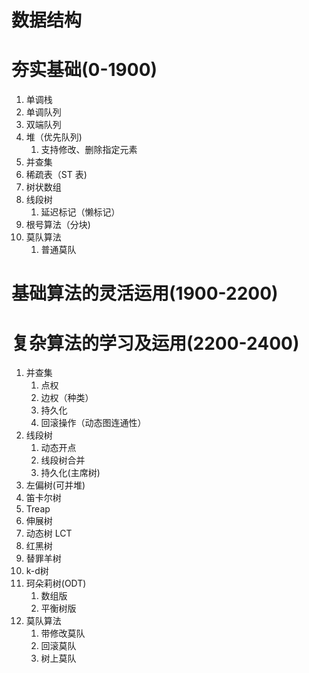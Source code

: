 # 数据结构

# 夯实基础(0-1900)

1. 单调栈
2. 单调队列
3. 双端队列
4. 堆（优先队列)
    1. 支持修改、删除指定元素
5. 并查集
6. 稀疏表（ST 表)
7. 树状数组
8. 线段树
    1. 延迟标记（懒标记）
9. 根号算法（分块)
10. 莫队算法
    1. 普通莫队

# 基础算法的灵活运用(1900-2200)

# 复杂算法的学习及运用(2200-2400)

1. 并查集
    1. 点权
    2. 边权（种类）
    3. 持久化
    4. 回滚操作（动态图连通性）
2. 线段树
    1. 动态开点
    2. 线段树合并
    3. 持久化(主席树)
3. 左偏树(可并堆)
4. 笛卡尔树
5. Treap
6. 伸展树
7. 动态树 LCT
8. 红黑树
9. 替罪羊树
10. k-d树
11. 珂朵莉树(ODT)
    1. 数组版
    2. 平衡树版
12. 莫队算法
    1. 带修改莫队
    2. 回滚莫队
    3. 树上莫队